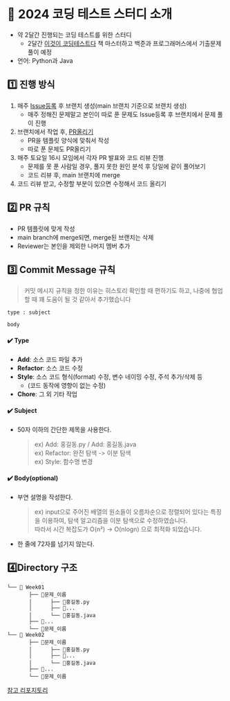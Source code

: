 # :green_book: 2024 코딩 테스트 스터디 소개
* 약 2달간 진행되는 코딩 테스트를 위한 스터디
  - 2달간 [이것이 코딩테스트다](https://github.com/ndb796/python-for-coding-test) 책 마스터하고 백준과 프로그래머스에서 기출문제 풀이 예정
* 언어: Python과 Java

## :one: 진행 방식
1. 매주 [Issue등록](https://github.com/2024-coding-test-study/2024Study/issues) 후 브랜치 생성(main 브랜치 기준으로 브랜치 생성)   
   - 매주 정해진 문제말고 본인이 따로 푼 문제도 Issue등록 후 브랜치에서 문제 풀이 진행   
2. 브랜치에서 작업 후, [PR올리기](https://github.com/2024-coding-test-study/2024Study/pulls)
   - PR을 템플릿 양식에 맞춰서 작성
   - 따로 푼 문제도 PR올리기   
3. 매주 토요일 16시 모임에서 각자 PR 발표와 코드 리뷰 진행
   - 문제를 못 푼 사람일 경우, 풀지 못한 원인 분석 후 당일에 같이 풀어보기
   - 코드 리뷰 후, main 브랜치에 merge   
4. 코드 리뷰 받고, 수정할 부분이 있으면 수정해서 코드 올리기

## :two: PR 규칙
- PR 템플릿에 맞게 작성
- main branch에 merge되면, merge된 브랜치는 삭제
- Reviewer는 본인을 제외한 나머지 멤버 추가     

## :three: Commit Message 규칙
> 커밋 메시지 규칙을 정한 이유는 히스토리 확인할 때 편하기도 하고, 나중에 협업할 때 꽤 도움이 될 것 같아서 추가했습니다
```
type : subject

body
```
#### :heavy_check_mark: Type
- **Add**: 소스 코드 파일 추가
- **Refactor**: 소스 코드 수정
- **Style**: 소스 코드 형식(format) 수정, 변수 네이밍 수정, 주석 추가/삭제 등 
    - (코드 동작에 영향이 없는 수정)
- **Chore**: 그 외 기타 작업

#### :heavy_check_mark: Subject
- 50자 이하의 간단한 제목을 사용한다.
    > ex) Add: 홍길동.py / Add: 홍길동.java <br>
    > ex) Refactor: 완전 탐색 -> 이분 탐색 <br>
    > ex) Style: 함수명 변경

#### :heavy_check_mark: Body(optional)
- 부연 설명을 작성한다.
    > ex) input으로 주어진 배열의 원소들이 오름차순으로 정렬되어 있다는 특징을 이용하여, 탐색 알고리즘을 이분 탐색으로 수정하였습니다.    
    > 따라서 시간 복잡도가 O(n²) -> O(nlogn) 으로 최적화 되었습니다.
- 한 줄에 72자를 넘기지 않는다.


## :four:Directory 구조
```
└── 📂 Week01
       ├── 📂문제_이름
       │      ├── 💾홍길동.py
       │      ├── 💾...
       │      └── 💾홍길동.java
       ├── 📂...
       └── 📂문제_이름
└── 📂 Week02
       ├── 📂문제_이름
       │      ├── 💾홍길동.py
       │      ├── 💾...
       │      └── 💾홍길동.java
       ├── 📂...
       └── 📂문제_이름
```

[참고 리포지토리](https://github.com/Study-CodingTest/Study/blob/main/README.md)
